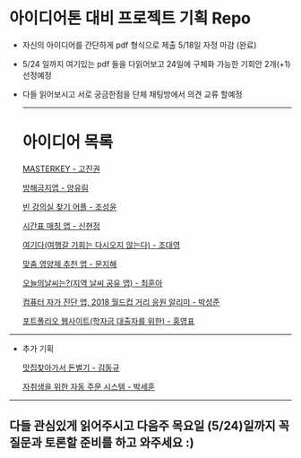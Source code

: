 # 아이디어톤 대비 프로젝트 기획 Repo

* 자신의 아이디어를 간단하게 pdf 형식으로 제출 5/18일 자정 마감 (완료)

* 5/24 일까지 여기있는 pdf 들을 다읽어보고 24일에 구체화 가능한 기회안 2개(+1)선정예정

* 다들 읽어보시고 서로 궁금한점을 단체 채팅방에서 의견 교류 할예정

  ---

  # 아이디어 목록

  [MASTERKEY - 고진권](https://github.com/LikeLionSMU/ProjectPlan/blob/master/%EC%95%84%EC%9D%B4%EB%94%94%EC%96%B4%ED%86%A4%20%EC%98%88%EB%B9%84%20%EA%B8%B0%ED%9A%8D%EC%95%88/MASTER%20KEY-%EA%B3%A0%EC%A7%84%EA%B6%8C.pdf)

  [방해금지앱 - 양유림](https://github.com/LikeLionSMU/ProjectPlan/blob/master/%EC%95%84%EC%9D%B4%EB%94%94%EC%96%B4%ED%86%A4%20%EC%98%88%EB%B9%84%20%EA%B8%B0%ED%9A%8D%EC%95%88/%EB%B0%A9%ED%95%B4%EA%B8%88%EC%A7%80%EC%95%B1-%EC%96%91%EC%9C%A0%EB%A6%BC.pdf)

  [빈 강의실 찾기 어플 - 조성윤](https://github.com/LikeLionSMU/ProjectPlan/blob/master/%EC%95%84%EC%9D%B4%EB%94%94%EC%96%B4%ED%86%A4%20%EC%98%88%EB%B9%84%20%EA%B8%B0%ED%9A%8D%EC%95%88/%EB%B9%88%EA%B0%95%EC%9D%98%EC%8B%A4%EC%B0%BE%EA%B8%B0%EC%95%B1-%EC%A1%B0%EC%84%B1%EC%9C%A4.pdf)

  [시간표 매칭 앱 - 신현정](https://github.com/LikeLionSMU/ProjectPlan/blob/master/%EC%95%84%EC%9D%B4%EB%94%94%EC%96%B4%ED%86%A4%20%EC%98%88%EB%B9%84%20%EA%B8%B0%ED%9A%8D%EC%95%88/%EC%8B%9C%EA%B0%84%ED%91%9C%EB%A7%A4%EC%B9%AD%EC%95%B1-%EC%8B%A0%ED%98%84%EC%A0%95.pdf)

  [여기다(여행갈 기회는 다시오지 않는다) -  조대영](https://github.com/LikeLionSMU/ProjectPlan/blob/master/%EC%95%84%EC%9D%B4%EB%94%94%EC%96%B4%ED%86%A4%20%EC%98%88%EB%B9%84%20%EA%B8%B0%ED%9A%8D%EC%95%88/%EC%97%AC%EA%B8%B0%EB%8B%A4-%EC%A1%B0%EB%8C%80%EC%98%81.pdf)

  [맞춤 영양제 추천 앱 - 문지해](https://github.com/LikeLionSMU/ProjectPlan/blob/master/%EC%95%84%EC%9D%B4%EB%94%94%EC%96%B4%ED%86%A4%20%EC%98%88%EB%B9%84%20%EA%B8%B0%ED%9A%8D%EC%95%88/%EC%98%81%EC%96%91%EC%A0%9C%20%EC%B6%94%EC%B2%9C%20%EC%95%B1-%EB%AC%B8%EC%A7%80%ED%95%B4pdf.pdf)

  [오늘의날씨는?(지역 날씨 공유 앱) - 최훈아](https://github.com/LikeLionSMU/ProjectPlan/blob/master/%EC%95%84%EC%9D%B4%EB%94%94%EC%96%B4%ED%86%A4%20%EC%98%88%EB%B9%84%20%EA%B8%B0%ED%9A%8D%EC%95%88/%EC%98%A4%EB%8A%98%EB%82%A0%EC%94%A8%EB%8A%94%3F-%EC%B5%9C%ED%9B%88%EC%95%84.pdf)

  [컴퓨터 자가 진단 앱, 2018 월드컵 거리 응원 알리미 - 박성준](https://github.com/LikeLionSMU/ProjectPlan/blob/master/%EC%95%84%EC%9D%B4%EB%94%94%EC%96%B4%ED%86%A4%20%EC%98%88%EB%B9%84%20%EA%B8%B0%ED%9A%8D%EC%95%88/%EC%BB%B4%ED%93%A8%ED%84%B0%EA%B3%A0%EC%9E%A5%EC%95%8C%EB%A6%BC%EC%95%B1%2C%EC%9B%94%EB%93%9C%EC%BB%B5%EA%B1%B0%EB%A6%AC%EC%9D%91%EC%9B%90%EC%95%88%EB%82%B4%EC%95%B1-%EB%B0%95%EC%84%B1%EC%A4%80.pdf)

  [포트폴리오 웹사이트(학자금 대출자를 위한) - 홍영표](https://github.com/LikeLionSMU/ProjectPlan/blob/master/%EC%95%84%EC%9D%B4%EB%94%94%EC%96%B4%ED%86%A4%20%EC%98%88%EB%B9%84%20%EA%B8%B0%ED%9A%8D%EC%95%88/%ED%8F%AC%ED%8A%B8%ED%8F%B4%EB%A6%AC%EC%98%A4%EC%9B%B9%EC%82%AC%EC%9D%B4%ED%8A%B8(%ED%95%99%EC%9E%90%EA%B8%88%EB%8C%80%EC%B6%9C%EC%9E%90%EB%A5%BC%EC%9C%84%ED%95%9C)-%ED%99%8D%EC%98%81%ED%91%9C.pdf)

---
* 추가 기획

  [맛집찾아가서 돈벌기 - 김동규](https://github.com/LikeLionSMU/ProjectPlan/blob/master/%EC%95%84%EC%9D%B4%EB%94%94%EC%96%B4%ED%86%A4%20%EC%98%88%EB%B9%84%20%EA%B8%B0%ED%9A%8D%EC%95%88/%EB%A7%9B%EC%A7%91%EC%B0%BE%EC%95%84%EA%B0%80%EC%84%9C%20%EB%8F%88%EB%B2%8C%EA%B8%B0-%EA%B9%80%EB%8F%99%EA%B7%9C.pdf)
  
  [자취생을 위한 자동 주문 시스템 - 박세훈](https://github.com/LikeLionSMU/ProjectPlan/blob/master/%EC%95%84%EC%9D%B4%EB%94%94%EC%96%B4%ED%86%A4%20%EC%98%88%EB%B9%84%20%EA%B8%B0%ED%9A%8D%EC%95%88/%EC%9E%90%EC%B7%A8%EC%83%9D%EC%9D%84%20%EC%9C%84%ED%95%9C%20%EC%9E%90%EB%8F%99%20%EC%A3%BC%EB%AC%B8%20%EC%8B%9C%EC%8A%A4%ED%85%9C-%EB%B0%95%EC%84%B8%ED%9B%88.pdf)

---

## 다들 관심있게 읽어주시고 다음주 목요일 (5/24)일까지 꼭 질문과 토론할 준비를 하고 와주세요 :)

